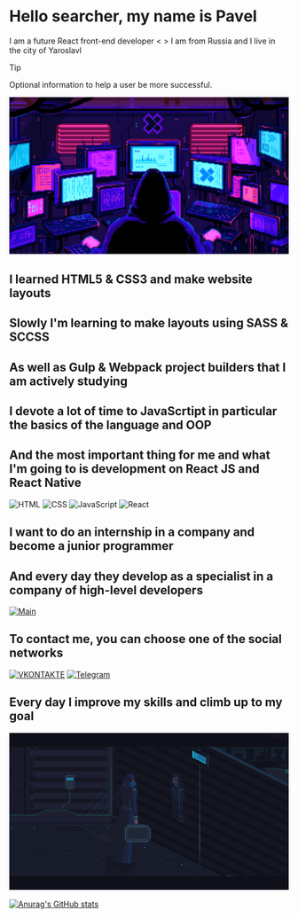 # Hello searcher, my name is Pavel 
I am a future React front-end developer < >
I am from Russia and I live in the city of Yaroslavl

> [!TIP]
> Optional information to help a user be more successful.

[![Header](https://github.com/xxittacion/xxittacion/blob/main/assets/Header.gif)](https://github.com/xxittacion)

## I learned HTML5 & CSS3 and make website layouts
## Slowly I'm learning to make layouts using SASS & SCCSS
## As well as Gulp & Webpack project builders that I am actively studying
## I devote a lot of time to JavaScrtipt in particular the basics of the language and OOP
## And the most important thing for me and what I'm going to is development on React JS and React Native


![HTML](https://img.shields.io/badge/-HTML-blueviolet?style=for-the-badge&logo=HTML5)
![CSS](https://img.shields.io/badge/-CSS-blueviolet?style=for-the-badge&logo=CSS3)
![JavaScript](https://img.shields.io/badge/-JavaScript-blueviolet?style=for-the-badge&logo=JavaScript)
![React](https://img.shields.io/badge/-React-blueviolet?style=for-the-badge&logo=React)

## I want to do an internship in a company and become a junior programmer
## And every day they develop as a specialist in a company of high-level developers

[![Main](https://github.com/xxittacion/xxittacion/blob/main/assets/Main.gif)](https://github.com/xxittacion)

## To contact me, you can choose one of the social networks

[![VKONTAKTE](https://img.shields.io/badge/-VKONTAKTE-black?style=for-the-badge&logo=Vk&logoColor=4F7DB3)](https://vk.com/id148166498)
[![Telegram](https://img.shields.io/badge/-Telegram-black?style=for-the-badge&logo=Telegram&logoColor=27AOD9)](https://t.me/xxittacion)

## Every day I improve my skills and climb up to my goal

[![Footer](https://github.com/xxittacion/xxittacion/blob/main/assets/Footer.gif)](https://github.com/xxittacion)

[![Anurag's GitHub stats](https://github-readme-stats.vercel.app/api?username=xxittacion&hide=contribs,issues&show_icons=true&theme=material-palenight&border_radius=10px)](https://github.com/xxittacion?tab=repositories)

